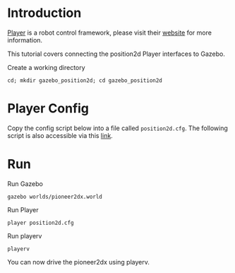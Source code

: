 # Introduction

[Player](http://playerstage.sourceforge.net) is a robot control framework,
please visit their [website](http://playerstage.sourceforge.net) for more
information.

This tutorial covers connecting the position2d Player interfaces to Gazebo. 

Create a working directory

~~~
cd; mkdir gazebo_position2d; cd gazebo_position2d
~~~

# Player Config

Copy the config script below into a file called `position2d.cfg`. The following script is also accessible via this [link](https://github.com/osrf/gazebo/raw/default/examples/player/position2d/position2d.cfg).

<include
src='https://github.com/osrf/gazebo/raw/default/examples/player/position2d/position2d.cfg'/>

# Run

Run Gazebo

~~~
gazebo worlds/pioneer2dx.world
~~~

Run Player

~~~
player position2d.cfg
~~~

Run playerv

~~~
playerv
~~~

You can now drive the pioneer2dx using playerv.
